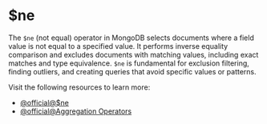 # $ne

The `$ne` (not equal) operator in MongoDB selects documents where a field value is not equal to a specified value. It performs inverse equality comparison and excludes documents with matching values, including exact matches and type equivalence. `$ne` is fundamental for exclusion filtering, finding outliers, and creating queries that avoid specific values or patterns.

Visit the following resources to learn more:

- [@official@\$ne](https://www.mongodb.com/docs/manual/reference/operator/aggregation/ne/)
- [@official@Aggregation Operators](https://www.mongodb.com/docs/manual/reference/operator/aggregation/)
